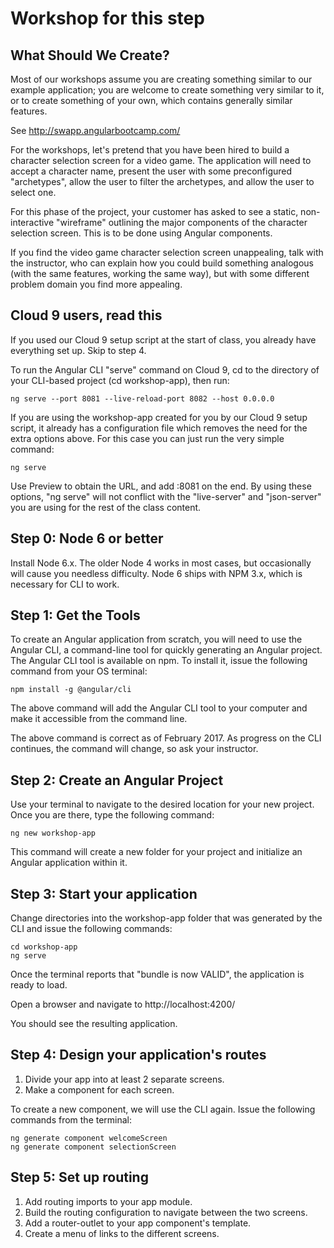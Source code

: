 # Workshop for this step

## What Should We Create?

Most of our workshops assume you are creating something similar to our
example application; you are welcome to create something very similar
to it, or to create something of your own, which contains generally
similar features.

See http://swapp.angularbootcamp.com/

For the workshops, let's pretend that you have been hired to build a
character selection screen for a video game. The application will need
to accept a character name, present the user with some preconfigured
"archetypes", allow the user to filter the archetypes, and allow the
user to select one.

For this phase of the project, your customer has asked to see a
static, non-interactive "wireframe" outlining the major components of
the character selection screen. This is to be done using Angular
components.

If you find the video game character selection screen unappealing,
talk with the instructor, who can explain how you could build
something analogous (with the same features, working the same way),
but with some different problem domain you find more appealing.

## Cloud 9 users, read this

If you used our Cloud 9 setup script at the start of class, you already
have everything set up. Skip to step 4.

To run the Angular CLI "serve" command on Cloud 9, cd to the directory
of your CLI-based project (cd workshop-app), then run:

```
ng serve --port 8081 --live-reload-port 8082 --host 0.0.0.0
```

If you are using the workshop-app created for you by our Cloud 9 setup
script, it already has a configuration file which removes the need for
the extra options above. For this case you can just run the very simple
command:

```
ng serve
```

Use Preview to obtain the URL, and add :8081 on the end. By using
these options, "ng serve" will not conflict with the "live-server" and
"json-server" you are using for the rest of the class content.

## Step 0: Node 6 or better

Install Node 6.x. The older Node 4 works in most cases, but occasionally
will cause you needless difficulty. Node 6 ships with NPM 3.x, which is
necessary for CLI to work.

## Step 1: Get the Tools

To create an Angular application from scratch, you will need to use
the Angular CLI, a command-line tool for quickly generating an Angular
project. The Angular CLI tool is available on npm. To install it,
issue the following command from your OS terminal:

```
npm install -g @angular/cli
```

The above command will add the Angular CLI tool to your computer and
make it accessible from the command line.

The above command is correct as of February 2017. As progress on the CLI
continues, the command will change, so ask your instructor.

## Step 2: Create an Angular Project

Use your terminal to navigate to the desired location for your new
project. Once you are there, type the following command:

```
ng new workshop-app
```

This command will create a new folder for your project and initialize
an Angular application within it.

## Step 3: Start your application

Change directories into the workshop-app folder that was generated by
the CLI and issue the following commands:

```
cd workshop-app
ng serve
```

Once the terminal reports that "bundle is now VALID", the application is
ready to load.

Open a browser and navigate to http://localhost:4200/

You should see the resulting application.

## Step 4: Design your application's routes

1. Divide your app into at least 2 separate screens.
2. Make a component for each screen.

To create a new component, we will use the CLI again. Issue the
following commands from the terminal:

```
ng generate component welcomeScreen
ng generate component selectionScreen
```

## Step 5: Set up routing

1. Add routing imports to your app module.
2. Build the routing configuration to navigate between the two screens.
3. Add a router-outlet to your app component's template.
4. Create a menu of links to the different screens.
